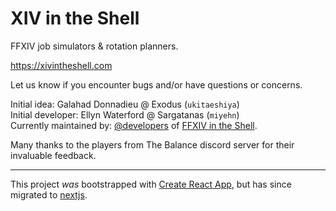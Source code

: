 # XIV in the Shell

FFXIV job simulators & rotation planners.

https://xivintheshell.com

Let us know if you encounter bugs and/or have questions or concerns.

Initial idea: Galahad Donnadieu @ Exodus (`ukitaeshiya`)  
Initial developer: Ellyn Waterford @ Sargatanas (`miyehn`)  
Currently maintained by: [@developers](https://github.com/orgs/xivintheshell/teams/developers) of [FFXIV in the Shell](https://github.com/xivintheshell).

Many thanks to the players from The Balance discord server for their invaluable feedback.

---

This project _was_ bootstrapped with [Create React App](https://github.com/facebook/create-react-app), but has since migrated
to [nextjs](https://nextjs.org/).
